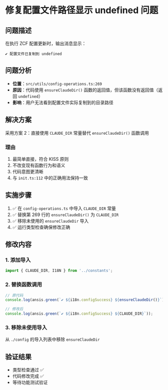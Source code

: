 # 修复配置文件路径显示 undefined 问题

## 问题描述

在执行 ZCF 配置更新时，输出消息显示：
```
✔ 配置文件已复制到 undefined
```

## 问题分析

- **位置**：`src/utils/config-operations.ts:269`
- **原因**：代码使用 `ensureClaudeDir()` 函数的返回值，但该函数没有返回值（返回 `undefined`）
- **影响**：用户无法看到配置文件实际复制到的目录路径

## 解决方案

采用方案 2：直接使用 `CLAUDE_DIR` 常量替代 `ensureClaudeDir()` 函数调用

### 理由

1. 最简单直接，符合 KISS 原则
2. 不改变现有函数行为和语义
3. 代码意图更清晰
4. 与 `init.ts:112` 中的正确用法保持一致

## 实施步骤

1. ✅ 在 `config-operations.ts` 中导入 `CLAUDE_DIR` 常量
2. ✅ 替换第 269 行的 `ensureClaudeDir()` 为 `CLAUDE_DIR`
3. ✅ 移除未使用的 `ensureClaudeDir` 导入
4. ✅ 运行类型检查确保修改正确

## 修改内容

### 1. 添加导入
```typescript
import { CLAUDE_DIR, I18N } from '../constants';
```

### 2. 替换函数调用
```typescript
// 原代码
console.log(ansis.green(`✔ ${i18n.configSuccess} ${ensureClaudeDir()}`));

// 修改后
console.log(ansis.green(`✔ ${i18n.configSuccess} ${CLAUDE_DIR}`));
```

### 3. 移除未使用导入
从 `./config` 的导入列表中移除 `ensureClaudeDir`

## 验证结果

- 类型检查通过 ✅
- 代码修改完成 ✅
- 等待功能测试验证
